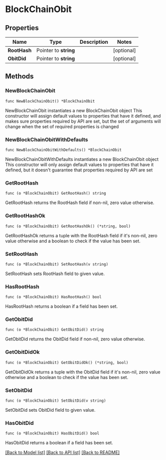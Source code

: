 # BlockChainObit

## Properties

Name | Type | Description | Notes
------------ | ------------- | ------------- | -------------
**RootHash** | Pointer to **string** |  | [optional] 
**ObitDid** | Pointer to **string** |  | [optional] 

## Methods

### NewBlockChainObit

`func NewBlockChainObit() *BlockChainObit`

NewBlockChainObit instantiates a new BlockChainObit object
This constructor will assign default values to properties that have it defined,
and makes sure properties required by API are set, but the set of arguments
will change when the set of required properties is changed

### NewBlockChainObitWithDefaults

`func NewBlockChainObitWithDefaults() *BlockChainObit`

NewBlockChainObitWithDefaults instantiates a new BlockChainObit object
This constructor will only assign default values to properties that have it defined,
but it doesn't guarantee that properties required by API are set

### GetRootHash

`func (o *BlockChainObit) GetRootHash() string`

GetRootHash returns the RootHash field if non-nil, zero value otherwise.

### GetRootHashOk

`func (o *BlockChainObit) GetRootHashOk() (*string, bool)`

GetRootHashOk returns a tuple with the RootHash field if it's non-nil, zero value otherwise
and a boolean to check if the value has been set.

### SetRootHash

`func (o *BlockChainObit) SetRootHash(v string)`

SetRootHash sets RootHash field to given value.

### HasRootHash

`func (o *BlockChainObit) HasRootHash() bool`

HasRootHash returns a boolean if a field has been set.

### GetObitDid

`func (o *BlockChainObit) GetObitDid() string`

GetObitDid returns the ObitDid field if non-nil, zero value otherwise.

### GetObitDidOk

`func (o *BlockChainObit) GetObitDidOk() (*string, bool)`

GetObitDidOk returns a tuple with the ObitDid field if it's non-nil, zero value otherwise
and a boolean to check if the value has been set.

### SetObitDid

`func (o *BlockChainObit) SetObitDid(v string)`

SetObitDid sets ObitDid field to given value.

### HasObitDid

`func (o *BlockChainObit) HasObitDid() bool`

HasObitDid returns a boolean if a field has been set.


[[Back to Model list]](../README.md#documentation-for-models) [[Back to API list]](../README.md#documentation-for-api-endpoints) [[Back to README]](../README.md)



